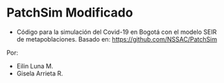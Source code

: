 # PatchSim Modificado

- Código para la simulación del Covid-19 en Bogotá con el modelo SEIR de metapoblaciones.
Basado en: https://github.com/NSSAC/PatchSim

Por: 
* Eilin Luna M.
* Gisela Arrieta R.
